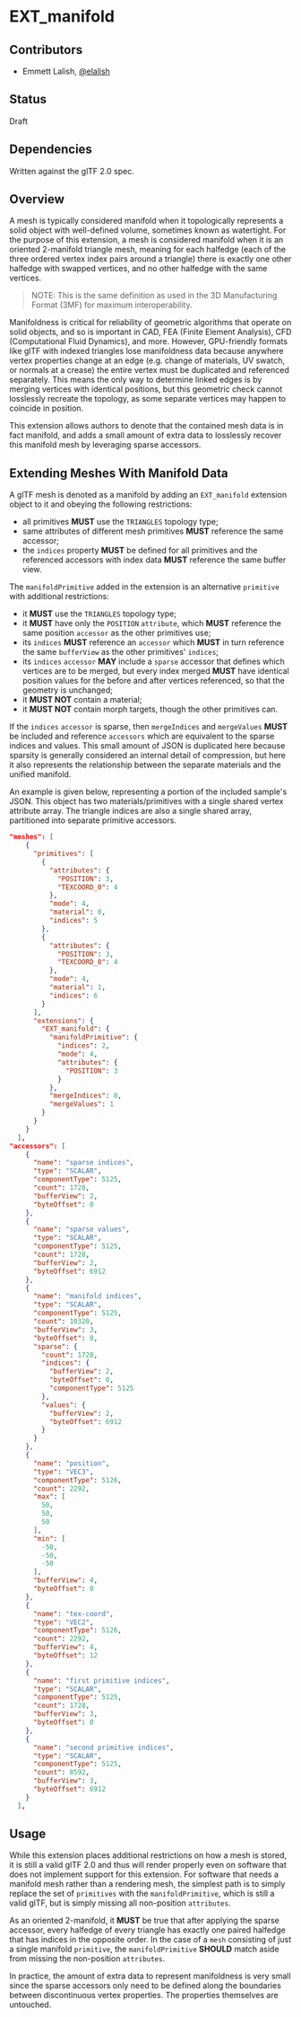 # EXT\_manifold

## Contributors

* Emmett Lalish, [@elalish](https://github.com/elalish/)

## Status

Draft

## Dependencies

Written against the glTF 2.0 spec.

## Overview

A mesh is typically considered manifold when it topologically represents a solid object with well-defined volume, sometimes known as watertight. For the purpose of this extension, a mesh is considered manifold when it is an oriented 2-manifold triangle mesh, meaning for each halfedge (each of the three ordered vertex index pairs around a triangle) there is exactly one other halfedge with swapped vertices, and no other halfedge with the same vertices.

>NOTE: This is the same definition as used in the 3D Manufacturing Format (3MF) for maximum interoperability.

Manifoldness is critical for reliability of geometric algorithms that operate on solid objects, and so is important in CAD, FEA (Finite Element Analysis), CFD (Computational Fluid Dynamics), and more. However, GPU-friendly formats like glTF with indexed triangles lose manifoldness data because anywhere vertex properties change at an edge (e.g. change of materials, UV swatch, or normals at a crease) the entire vertex must be duplicated and referenced separately. This means the only way to determine linked edges is by merging vertices with identical positions, but this geometric check cannot losslessly recreate the topology, as some separate vertices may happen to coincide in position.

This extension allows authors to denote that the contained mesh data is in fact manifold, and adds a small amount of extra data to losslessly recover this manifold mesh by leveraging sparse accessors. 

## Extending Meshes With Manifold Data

A glTF mesh is denoted as a manifold by adding an `EXT_manifold` extension object to it and obeying the following restrictions:

- all primitives **MUST** use the `TRIANGLES` topology type;
- same attributes of different mesh primitives **MUST** reference the same accessor;
- the `indices` property **MUST** be defined for all primitives and the referenced accessors with index data **MUST** reference the same buffer view.

The `manifoldPrimitive` added in the extension is an alternative `primitive` with additional restrictions:
- it **MUST** use the `TRIANGLES` topology type;
- it **MUST** have only the `POSITION` `attribute`, which **MUST** reference the same position `accessor` as the other primitives use; 
- its `indices` **MUST** reference an `accessor` which **MUST** in turn reference the same `bufferView` as the other primitives' `indices`;
- its `indices` `accessor` **MAY** include a `sparse` accessor that defines which vertices are to be merged, but every index merged **MUST** have identical position values for the before and after vertices referenced, so that the geometry is unchanged;
- it **MUST NOT** contain a material;
- it **MUST NOT** contain morph targets, though the other primitives can.

If the `indices` `accessor` is sparse, then `mergeIndices` and `mergeValues` **MUST** be included and reference `accessors` which are equivalent to the sparse indices and values. This small amount of JSON is duplicated here because sparsity is generally considered an internal detail of compression, but here it also represents the relationship between the separate materials and the unified manifold. 

An example is given below, representing a portion of the included sample's JSON. This object has two materials/primitives with a single shared vertex attribute array. The triangle indices are also a single shared array, partitioned into separate primitive accessors. 

```json
"meshes": [
    {
      "primitives": [
        {
          "attributes": {
            "POSITION": 3,
            "TEXCOORD_0": 4
          },
          "mode": 4,
          "material": 0,
          "indices": 5
        },
        {
          "attributes": {
            "POSITION": 3,
            "TEXCOORD_0": 4
          },
          "mode": 4,
          "material": 1,
          "indices": 6
        }
      ],
      "extensions": {
        "EXT_manifold": {
          "manifoldPrimitive": {
            "indices": 2,
            "mode": 4,
            "attributes": {
              "POSITION": 3
            }
          },
          "mergeIndices": 0,
          "mergeValues": 1
        }
      }
    }
  ],
"accessors": [
    {
      "name": "sparse indices",
      "type": "SCALAR",
      "componentType": 5125,
      "count": 1728,
      "bufferView": 2,
      "byteOffset": 0
    },
    {
      "name": "sparse values",
      "type": "SCALAR",
      "componentType": 5125,
      "count": 1728,
      "bufferView": 2,
      "byteOffset": 6912
    },
    {
      "name": "manifold indices",
      "type": "SCALAR",
      "componentType": 5125,
      "count": 10320,
      "bufferView": 3,
      "byteOffset": 0,
      "sparse": {
        "count": 1728,
        "indices": {
          "bufferView": 2,
          "byteOffset": 0,
          "componentType": 5125
        },
        "values": {
          "bufferView": 2,
          "byteOffset": 6912
        }
      }
    },
    {
      "name": "position",
      "type": "VEC3",
      "componentType": 5126,
      "count": 2292,
      "max": [
        50,
        50,
        50
      ],
      "min": [
        -50,
        -50,
        -50
      ],
      "bufferView": 4,
      "byteOffset": 0
    },
    {
      "name": "tex-coord",
      "type": "VEC2",
      "componentType": 5126,
      "count": 2292,
      "bufferView": 4,
      "byteOffset": 12
    },
    {
      "name": "first primitive indices",
      "type": "SCALAR",
      "componentType": 5125,
      "count": 1728,
      "bufferView": 3,
      "byteOffset": 0
    },
    {
      "name": "second primitive indices",
      "type": "SCALAR",
      "componentType": 5125,
      "count": 8592,
      "bufferView": 3,
      "byteOffset": 6912
    }
  ],
```

## Usage

While this extension places additional restrictions on how a mesh is stored, it is still a valid glTF 2.0 and thus will render properly even on software that does not implement support for this extension. For software that needs a manifold mesh rather than a rendering mesh, the simplest path is to simply replace the set of `primitives` with the `manifoldPrimitive`, which is still a valid glTF, but is simply missing all non-position `attributes`. 

As an oriented 2-manifold, it **MUST** be true that after applying the sparse accessor, every halfedge of every triangle has exactly one paired halfedge that has indices in the opposite order. In the case of a `mesh` consisting of just a single manifold `primitive`, the `manifoldPrimitive` **SHOULD** match aside from missing the non-position `attributes`. 

In practice, the amount of extra data to represent manifoldness is very small since the sparse accessors only need to be defined along the boundaries between discontinuous vertex properties. The properties themselves are untouched.